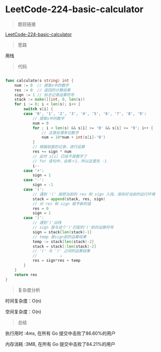 #  LeetCode-224-basic-calculator

>题目链接

[LeetCode-224-basic-calculator](https://leetcode-cn.com/problems/basic-calculator/)

>思路

用栈

>代码

```go

func calculate(s string) int {
    num := 0  // 提取s中的数字
    res := 0  // 返回的计算结果
    sign := 1 // 标志记录运算符号
    stack := make([]int, 0, len(s))
    for i := 0; i < len(s); i++ {
        switch s[i] {
        case '0', '1', '2', '3', '4', '5', '6', '7', '8', '9':
            // 提取s中的数字
            num = 0
            for ; i < len(s) && s[i] >= '0' && s[i] <= '9'; i++ {
                // 注意处理多位数字
                num = 10*num + int(s[i]-'0')
            }
            // 根据前面的记录，进行运算
            res += sign * num
            // 此时 s[i] 已经不是数字了
            // for 语句中，会再＋1，所以这里先 -1
            i--
        case '+':
            sign = 1
        case '-':
            sign = -1
        case '(':
            // 遇到 '(' 就把当前的 res 和 sign 入栈，保存好当前的运行环境
            stack = append(stack, res, sign)
            // 对 res 和 sign 赋予新的值
            res = 0
            sign = 1
        case ')':
            // 遇到')'出栈
            // sign 是与这个')'匹配的'('前的运算符号
            sign = stack[len(stack)-1]
            // temp 是sign前的运算结果
            temp := stack[len(stack)-2]
            stack = stack[:len(stack)-2]
            // '(' 与 ')' 之间的运算结果
            //          ↓
            res = sign*res + temp
        }
    }
    return res
}


```

>复杂度分析

时间复杂度：O(n)

空间复杂度：O(n)

>总结

执行用时 :4ms, 在所有 Go 提交中击败了86.60%的用户
 
内存消耗 :3MB, 在所有 Go 提交中击败了84.21%的用户
